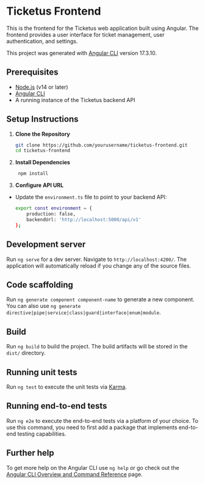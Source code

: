 # Ticketus Frontend

This is the frontend for the Ticketus web application built using Angular. The frontend provides a user interface for ticket management, user authentication, and settings.

This project was generated with [Angular CLI](https://github.com/angular/angular-cli) version 17.3.10.

## Prerequisites

- [Node.js](https://nodejs.org/) (v14 or later)
- [Angular CLI](https://angular.io/cli)
- A running instance of the Ticketus backend API

## Setup Instructions

1. **Clone the Repository**
   ```bash
   git clone https://github.com/yourusername/ticketus-frontend.git
   cd ticketus-frontend
2. **Install Dependencies**
   ```bash
    npm install
3. **Configure API URL**
  * Update the ``environment.ts`` file to point to your backend API:
    ```bash
    export const environment = {
        production: false,
        backendUrl: 'http://localhost:5000/api/v1'
    };

## Development server

Run `ng serve` for a dev server. Navigate to `http://localhost:4200/`. The application will automatically reload if you change any of the source files.

## Code scaffolding

Run `ng generate component component-name` to generate a new component. You can also use `ng generate directive|pipe|service|class|guard|interface|enum|module`.

## Build

Run `ng build` to build the project. The build artifacts will be stored in the `dist/` directory.

## Running unit tests

Run `ng test` to execute the unit tests via [Karma](https://karma-runner.github.io).

## Running end-to-end tests

Run `ng e2e` to execute the end-to-end tests via a platform of your choice. To use this command, you need to first add a package that implements end-to-end testing capabilities.

## Further help

To get more help on the Angular CLI use `ng help` or go check out the [Angular CLI Overview and Command Reference](https://angular.io/cli) page.
